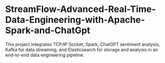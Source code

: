 # StreamFlow-Advanced-Real-Time-Data-Engineering-with-Apache-Spark-and-ChatGpt
This project integrates TCP/IP Socket, Spark, ChatGPT sentiment analysis, Kafka for data streaming, and Elasticsearch for storage and analysis in an end-to-end data engineering pipeline.

